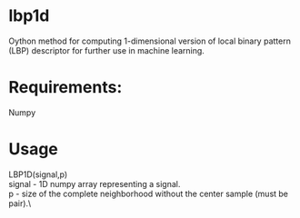 # lbp1d
Oython method for computing 1-dimensional version of local binary pattern (LBP) descriptor for further use in machine learning.

# Requirements:
Numpy

# Usage
LBP1D(signal,p)\
signal - 1D numpy array representing a signal.\
p - size of the complete neighborhood without the center sample (must be pair).\
